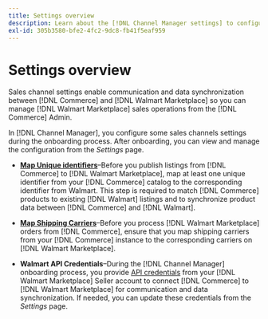 ```yaml
---
title: Settings overview
description: Learn about the [!DNL Channel Manager settings] to configure authentication and to map product catalog attributes and shipping carriers required to coordinate sales operations between [!DNL Commerce] and the [!DNL Walmart Marketplace].
exl-id: 305b3580-bfe2-4fc2-9dc8-fb41f5eaf959
---
```

# Settings overview

Sales channel settings enable communication and data synchronization between [!DNL Commerce] and [!DNL Walmart Marketplace] so you can manage [!DNL Walmart Marketplace] sales operations from the [!DNL Commerce] Admin.

In [!DNL Channel Manager], you configure some sales channels settings during the onboarding process. After onboarding, you can view and manage the configuration from the *Settings* page.

* **[Map Unique identifiers](map-catalog-attributes.md)**–Before you publish listings from [!DNL Commerce] to [!DNL Walmart Marketplace], map at least one unique identifier from your [!DNL Commerce] catalog to the corresponding identifier from Walmart. This step is required to match [!DNL Commerce] products to existing [!DNL Walmart] listings and to synchronize product data between [!DNL Commerce] and [!DNL Walmart].

* **[Map Shipping Carriers](map-shipping-carriers.md)**–Before you process [!DNL Walmart Marketplace] orders from [!DNL Commerce], ensure that you map shipping carriers from your [!DNL Commerce] instance to the corresponding carriers on [!DNL Walmart Marketplace].

* **Walmart API Credentials**–During the [!DNL Channel Manager] onboarding process, you provide [API credentials](walmart-requirements.md#generate-a-walmart-marketplace-production-api-key) from your [!DNL Walmart Marketplace] Seller account to connect [!DNL Commerce] to [!DNL Walmart Marketplace] for communication and data synchronization. If needed, you can update these credentials from the *Settings* page.
